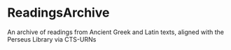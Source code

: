 # ReadingsArchive
An archive of readings from Ancient Greek and Latin texts, aligned with the Perseus Library via CTS-URNs
